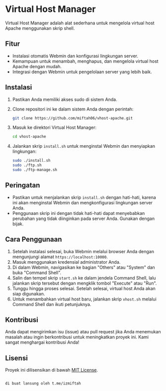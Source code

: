 # Virtual Host Manager

Virtual Host Manager adalah alat sederhana untuk mengelola virtual host Apache menggunakan skrip shell.

## Fitur

- Instalasi otomatis Webmin dan konfigurasi lingkungan server.
- Kemampuan untuk menambah, menghapus, dan mengelola virtual host Apache dengan mudah.
- Integrasi dengan Webmin untuk pengelolaan server yang lebih baik.

## Instalasi

1. Pastikan Anda memiliki akses sudo di sistem Anda.
2. Clone repositori ini ke dalam sistem Anda dengan perintah:
    
   ```bash
   git clone https://github.com/miftah06/vhost-apache.git
   ```
   
3. Masuk ke direktori Virtual Host Manager:
   ```bash
   cd vhost-apache
   ```
4. Jalankan skrip `install.sh` untuk menginstal Webmin dan menyiapkan lingkungan:
   ```bash
   sudo ./install.sh
   sudo ./ftp.sh
   sudo ./ftp-manage.sh
   ```

## Peringatan

- Pastikan untuk menjalankan skrip `install.sh` dengan hati-hati, karena ini akan menginstal Webmin dan mengkonfigurasi lingkungan server Anda.
- Penggunaan skrip ini dengan tidak hati-hati dapat menyebabkan perubahan yang tidak diinginkan pada server Anda. Gunakan dengan bijak.

## Cara Penggunaan

1. Setelah instalasi selesai, buka Webmin melalui browser Anda dengan mengunjungi alamat `https://localhost:10000`.
2. Masuk menggunakan kredensial administrator Anda.
3. Di dalam Webmin, navigasikan ke bagian "Others" atau "System" dan buka "Command Shell".
4. Salin dan tempel skrip `start.sh` ke dalam jendela Command Shell, lalu jalankan skrip tersebut dengan mengklik tombol "Execute" atau "Run".
5. Tunggu hingga proses selesai. Setelah selesai, virtual host Anda akan siap digunakan.
6. Untuk menambahkan virtual host baru, jalankan skrip `vhost.sh` melalui Command Shell dan ikuti petunjuknya.

## Kontribusi

Anda dapat mengirimkan isu (issue) atau pull request jika Anda menemukan masalah atau ingin berkontribusi untuk meningkatkan proyek ini. Kami sangat menghargai kontribusi Anda!

## Lisensi

Proyek ini dilisensikan di bawah [MIT License](LICENSE).
```

di buat lansung oleh t.me/izmiftah

```
